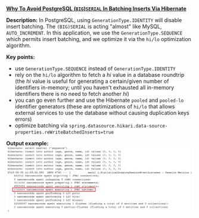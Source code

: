 **[Why To Avoid PostgreSQL (`BIG`)`SERIAL` In Batching Inserts Via Hibernate](https://github.com/andreipall/Spring-Boot-JPA/tree/master/HibernateSpringBootBatchingAndSerial)**

**Description:** In PostgreSQL, using `GenerationType.IDENTITY` will disable insert batching. The `(BIG)SERIAL` is acting "almost" like MySQL, `AUTO_INCREMENT`. In this application, we use the `GenerationType.SEQUENCE` which permits insert batching, and we optimize it via the `hi/lo` optimization algorithm. 

**Key points:**
- use `GenerationType.SEQUENCE` instead of `GenerationType.IDENTITY`
- rely on the `hi/lo` algorithm to fetch a *hi* value in a database roundtrip (the *hi* value is useful for generating a certain/given number of identifiers in-memory; until you haven't exhausted all in-memory identifiers there is no need to fetch another *hi*) 
- you can go even further and use the Hibernate `pooled` and `pooled-lo` identifier generators (these are optimizations of `hi/lo` that allows external services to use the database without causing duplication keys errors)
- optimize batching via `spring.datasource.hikari.data-source-properties.reWriteBatchedInserts=true`
   
**Output example:**\
![](https://github.com/andreipall/Spring-Boot-JPA/blob/master/HibernateSpringBootBatchingAndSerial/PostgreSQL%20(BIG)SERIAL%20and%20Batching%20Inserts.png)
